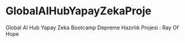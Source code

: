 # GlobalAIHubYapayZekaProje
Global AI Hub Yapay Zeka Bootcamp  Depreme Hazırlık Projesi : Ray Of Hope
